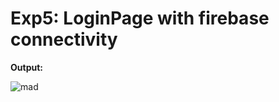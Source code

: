 # Exp5: LoginPage with firebase connectivity

**Output:**


![mad](https://github.com/rohan0110/MAD_LAB_Exp5/assets/110125066/e77a4927-8d9c-4df5-8df5-314bd76ed297)

